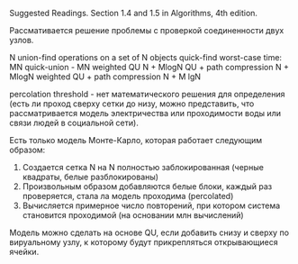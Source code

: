 Suggested Readings. Section 1.4 and 1.5 in Algorithms, 4th edition.


Рассмативается решение проблемы с проверкой соединенности двух узлов.


N union-find operations on a set of N objects
quick-find worst-case time: MN
quick-union - MN
weighted QU N + MlogN
QU + path compression N + MlogN
weighted QU + path compression N + M lgN 


percolation threshold - нет математического решения для определения (есть ли проход сверху сетки до низу, 
можно представить, что рассматривается модель электричества или проходимости воды или связи людей в социальной сети).

Есть только модель Монте-Карло, которая работает следующим образом:

1) Создается сетка N на N полностью заблокированная (черные квадраты, белые разблокированы)
2) Произвольным образом добавляются белые блоки, каждый раз проверяется, стала ла модель проходима (percolated)
3) Вычисляется примерное число повторений, при котором система становится проходимой (на основании млн вычислений)

Модель можно сделать на основе QU, если добавить снизу и сверху по вируальному узлу, к которому будут прикрепляться открывающиеся ячейки.

